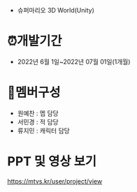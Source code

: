* 슈퍼마리오 3D World(Unity)

# ⏰개발기간
* 2022년 6월 1일~2022년 07월 01일(1개월)

# 📄멤버구성
* 원예찬 : 멥 담당
* 서민경 : 적 담당
* 류지민 : 캐릭터 담당

# PPT 및 영상 보기
https://mtvs.kr/user/project/view
